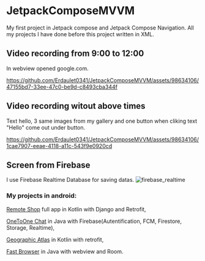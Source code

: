 # JetpackComposeMVVM
My first project in Jetpack compose and Jetpack Compose Navigation. All my  projects I have done before this project written in XML.


## Video recording from 9:00 to 12:00
In webview opened google.com. 

https://github.com/Erdaulet0341/JetpackComposeMVVM/assets/98634106/47155bd7-33ee-47c0-be9d-c8493cba344f

## Video recording witout above times
Text hello, 3 same images from my gallery and one button when cliking text "Hello" come out under button. 

https://github.com/Erdaulet0341/JetpackComposeMVVM/assets/98634106/1cae7907-eeae-4118-a11c-543f9e0920cd


## Screen from Firebase 
I use Firebase Realtime Database for saving datas.
![firebase_realtime](https://github.com/Erdaulet0341/JetpackComposeMVVM/assets/98634106/4cb97ff3-2c3d-48d6-bc1c-d41e1a4f8a6b)



### My projects in android: 
[Remote Shop](https://github.com/Erdaulet0341/AndroidStudioProjects/tree/master/RemoteShop) full app in Kotlin with Django and Retrofit,

[OneToOne Chat](https://github.com/Erdaulet0341/OneToOne-Chat)  in Java with Firebase(Autentification, FCM, Firestore, Storage, Realtime),

[Geographic Atlas](https://github.com/Erdaulet0341/Geographic-Atlas) in Kotlin with retrofit,

[Fast Browser](https://github.com/Erdaulet0341/Fast-Browser-KZ) in Java with webview and Room.
